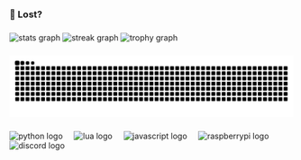 <h3 align="left">🤪 Lost?</h3>

###

<div align="left">
  <img src="https://github-readme-stats.vercel.app/api?username=Procybit&hide_title=true&hide_rank=false&show_icons=true&include_all_commits=true&count_private=true&disable_animations=false&theme=blue-green&locale=en&hide_border=true&order=1" height="150" alt="stats graph"  />
  <img src="https://streak-stats.demolab.com?user=Procybit&locale=en&mode=daily&theme=blue-green&hide_border=true&border_radius=5&order=3" height="150" alt="streak graph"  />
  <img src="https://github-profile-trophy.vercel.app?username=Procybit&theme=juicyfresh&column=-1&row=1&margin-w=8&margin-h=8&no-bg=true&no-frame=true&order=4" height="150" alt="trophy graph" width="80%"/>
</div>

###

<img src="https://raw.githubusercontent.com/Procybit/Procybit/output/snake.svg" alt="Snake animation" />

###

<div align="left">
  <img src="https://skillicons.dev/icons?i=py" height="40" alt="python logo"  />
  <img width="12" />
  <img src="https://cdn.jsdelivr.net/gh/devicons/devicon/icons/lua/lua-original.svg" height="40" alt="lua logo"  />
  <img width="12" />
  <img src="https://cdn.jsdelivr.net/gh/devicons/devicon/icons/javascript/javascript-original.svg" height="40" alt="javascript logo"  />
  <img width="12" />
  <img src="https://cdn.jsdelivr.net/gh/devicons/devicon/icons/raspberrypi/raspberrypi-original.svg" height="40" alt="raspberrypi logo"  />
  <img width="12" />
  <img src="https://cdn.simpleicons.org/discord/5865F2" height="40" alt="discord logo"  />
</div>

###
